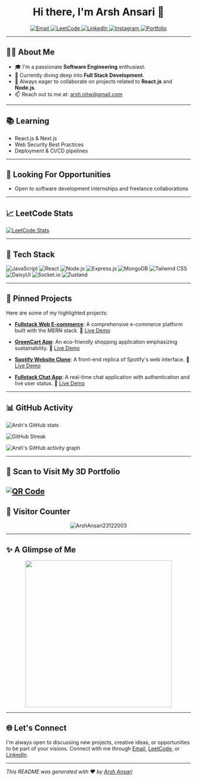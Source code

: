 <h1 align="center">Hi there, I'm Arsh Ansari 👋</h1>

<p align="center">
  <a href="mailto:arsh.nitw@gmail.com">
    <img src="https://img.shields.io/badge/Email-arsh.nitw@gmail.com-red?style=flat-square&logo=gmail" alt="Email" />
  </a>
  <a href="https://leetcode.com/u/arshansari23122003/" target="_blank">
    <img src="https://img.shields.io/badge/LeetCode-ArshAnsari-orange?style=flat-square&logo=leetcode" alt="LeetCode" />
  </a>
  <a href="https://www.linkedin.com/in/arsh-ansari-317b62271/" target="_blank">
    <img src="https://img.shields.io/badge/LinkedIn-arsh--ansari--317b62271-blue?style=flat-square&logo=linkedin" alt="LinkedIn" />
  </a>
  <a href="https://www.instagram.com/?__pwa=1" target="_blank">
    <img src="https://img.shields.io/badge/Instagram-@arsh_ansari_2312-purple?style=flat-square&logo=instagram" alt="Instagram" />
  </a>
   <a href="https://threed-portfolio-main-r55n.onrender.com/" target="_blank">
  <img src="https://img.shields.io/badge/Portfolio-threed--portfolio--main--r55n--onrender.com-brightgreen?style=flat-square&logo=vercel" alt="Portfolio" />
</a>
</p>

---

## 👨‍💻 About Me

- 🎓 I'm a passionate **Software Engineering** enthusiast.
- 🌱 Currently diving deep into **Full Stack Development**.
- 💬 Always eager to collaborate on projects related to **React.js** and **Node.js**.
- 📫 Reach out to me at: [arsh.nitw@gmail.com](mailto:arsh.nitw@gmail.com)

---

## 📚 Learning

- React.js & Next.js  
- Web Security Best Practices  
- Deployment & CI/CD pipelines

---

## 💼 Looking For Opportunities

- Open to software development internships and freelance collaborations

---

## 📈 LeetCode Stats

[![LeetCode Stats](https://leetcard.jacoblin.cool/ArshAnsari?theme=dark)](https://leetcode.com/u/ArshAnsari/)

---

## 🚀 Tech Stack

![JavaScript](https://img.shields.io/badge/-JavaScript-black?style=flat-square&logo=javascript)
![React](https://img.shields.io/badge/-React-black?style=flat-square&logo=react)
![Node.js](https://img.shields.io/badge/-Node.js-black?style=flat-square&logo=node.js)
![Express.js](https://img.shields.io/badge/-Express.js-black?style=flat-square&logo=express)
![MongoDB](https://img.shields.io/badge/-MongoDB-black?style=flat-square&logo=mongodb)
![Tailwind CSS](https://img.shields.io/badge/-Tailwind%20CSS-black?style=flat-square&logo=tailwind-css)
![DaisyUI](https://img.shields.io/badge/-DaisyUI-black?style=flat-square&logo=daisyui)
![Socket.io](https://img.shields.io/badge/-Socket.io-black?style=flat-square&logo=socket.io)
![Zustand](https://img.shields.io/badge/-Zustand-black?style=flat-square&logo=zustand)

---

## 📌 Pinned Projects

Here are some of my highlighted projects:

- [**Fullstack Web E-commerce**](https://github.com/ArshAnsari23122003/fullstack-web-ecommerce): A comprehensive e-commerce platform built with the MERN stack.
  🔗 [Live Demo](https://fullstack-web-ecommerce-frontend.vercel.app)

- [**GreenCart App**](https://github.com/ArshAnsari23122003/greencart-app-deploy): An eco-friendly shopping application emphasizing sustainability.
  🔗 [Live Demo](https://greencart-app-deploy-d2j4.vercel.app)

- [**Spotify Website Clone**](https://github.com/ArshAnsari23122003/spotify-website-clone): A front-end replica of Spotify's web interface.
  🔗 [Live Demo](https://spotify-website-clone-sage.vercel.app)
  
- [**Fullstack Chat App**](https://github.com/ArshAnsari23122003/fullstack-chat-app): A real-time chat application with authentication and live user status.
  🔗 [Live Demo](https://fullstack-chat-app-o56d.onrender.com)

---

## 📊 GitHub Activity

![Arsh's GitHub stats](https://github-readme-stats.vercel.app/api?username=ArshAnsari23122003&show_icons=true&theme=radical)

![GitHub Streak](https://streak-stats.demolab.com?user=ArshAnsari23122003&theme=radical)

![Arsh's GitHub activity graph](https://github-readme-activity-graph.vercel.app/graph?username=ArshAnsari23122003&theme=react-dark)

---
## 📱 Scan to Visit My 3D Portfolio

[![QR Code](https://github.com/ArshAnsari23122003/ArshAnsari23122003/blob/main/portfolio-qr.png?raw=true)](https://threed-portfolio-main-r55n.onrender.com/)
---

## 👀 Visitor Counter

<p align="center">
  <img src="https://komarev.com/ghpvc/?username=ArshAnsari23122003&label=Profile%20views&color=0e75b6&style=flat" alt="ArshAnsari23122003" />
</p>

---

## ✨ A Glimpse of Me

<p align="center">
  <img src="https://media.giphy.com/media/qgQUggAC3Pfv687qPC/giphy.gif" width="400" />
</p>

---

## 🌐 Let's Connect

I'm always open to discussing new projects, creative ideas, or opportunities to be part of your visions. Connect with me through [Email](mailto:arsh.nitw@gmail.com), [LeetCode](https://leetcode.com/u/arshansari23122003/), or [LinkedIn](https://www.linkedin.com/in/arsh-ansari-317b62271/).

---

*This README was generated with ❤️ by [Arsh Ansari](https://github.com/ArshAnsari23122003)*
